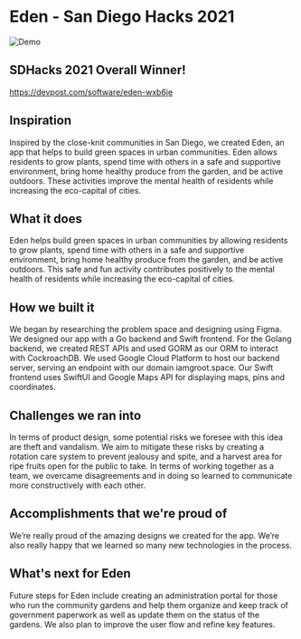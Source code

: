 # Eden - San Diego Hacks 2021

![Demo](./AppDemo.gif)

## SDHacks 2021 Overall Winner!
https://devpost.com/software/eden-wxb6je

## Inspiration
Inspired by the close-knit communities in San Diego, we created Eden, an app that helps to build green spaces in urban communities. Eden allows residents to grow plants, spend time with others in a safe and supportive environment, bring home healthy produce from the garden, and be active outdoors. These activities improve the mental health of residents while increasing the eco-capital of cities.

## What it does
Eden helps build green spaces in urban communities by allowing residents to grow plants, spend time with others in a safe and supportive environment, bring home healthy produce from the garden, and be active outdoors. This safe and fun activity contributes positively to the mental health of residents while increasing the eco-capital of cities.

## How we built it
We began by researching the problem space and designing using Figma. We designed our app with a Go backend and Swift frontend. For the Golang backend, we created REST APIs and used GORM as our ORM to interact with CockroachDB. We used Google Cloud Platform to host our backend server, serving an endpoint with our domain iamgroot.space. Our Swift frontend uses SwiftUI and Google Maps API for displaying maps, pins and coordinates.

## Challenges we ran into
In terms of product design, some potential risks we foresee with this idea are theft and vandalism. We aim to mitigate these risks by creating a rotation care system to prevent jealousy and spite, and a harvest area for ripe fruits open for the public to take.
In terms of working together as a team, we overcame disagreements and in doing so learned to communicate more constructively with each other.

## Accomplishments that we're proud of
We’re really proud of the amazing designs we created for the app. We’re also really happy that we learned so many new technologies in the process.

## What's next for Eden
Future steps for Eden include creating an administration portal for those who run the community gardens and help them organize and keep track of government paperwork as well as update them on the status of the gardens. We also plan to improve the user flow and refine key features.
